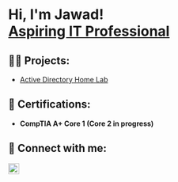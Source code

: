 <h1>Hi, I'm Jawad! <br/><a href="https://github.com/joshmadakor1">Aspiring IT Professional</a></h1>

<h2>👨‍💻 Projects:</h2>

- [Active Directory Home Lab](https://github.com/JawadA5749/Active-Directory-Home-Lab/blob/main/AD_home_lab.md)

<h2>📜 Certifications:</h2>

- <b>CompTIA A+ Core 1 (Core 2 in progress)</b>

<h2> 🤳 Connect with me:</h2>

[<img align="left" alt="JoshMadakor | LinkedIn" width="22px" src="https://cdn.jsdelivr.net/npm/simple-icons@v3/icons/linkedin.svg" />][linkedin]

[linkedin]: https://linkedin.com/in/jawad-akbar
